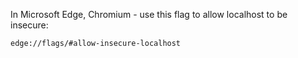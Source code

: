 In Microsoft Edge, Chromium - use this flag to allow localhost to be insecure:

```
edge://flags/#allow-insecure-localhost
```
